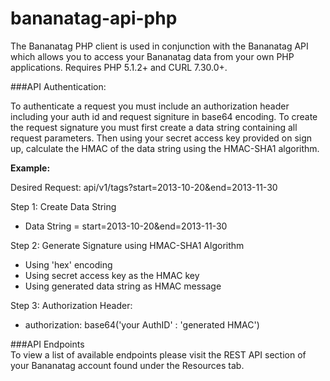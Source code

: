 # bananatag-api-php
The Bananatag PHP client is used in conjunction with the Bananatag API which allows you to access your Bananatag data from your own PHP applications. Requires PHP 5.1.2+ and CURL 7.30.0+.

###API Authentication:</h4>

To authenticate a request you must include an authorization header including your auth id and request signiture in base64 encoding. To create the request signature you must first create a data string containing all request parameters. Then using your secret access key provided on sign up, calculate the HMAC of the data string using the HMAC-SHA1 algorithm.

<b>Example:</b>

Desired Request: api/v1/tags?start=2013-10-20&end=2013-11-30

Step 1: Create Data String  
* Data String = start=2013-10-20&end=2013-11-30

Step 2: Generate Signature using HMAC-SHA1 Algorithm
* Using 'hex' encoding
* Using secret access key as the HMAC key
* Using generated data string as HMAC message

Step 3: Authorization Header:
* authorization: base64('your AuthID' : 'generated HMAC')  
  
###API Endpoints  
To view a list of available endpoints please visit the REST API section of your Bananatag account found under the Resources tab.
